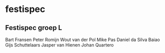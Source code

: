 # festispec
## Festispec groep L
Bart Fransen
Peter Romijn
Wout van der Pol
Mike Pas
Daniel da Silva Baiao
Gijs Schuttelaars
Jasper van Hienen
Johan Quartero
